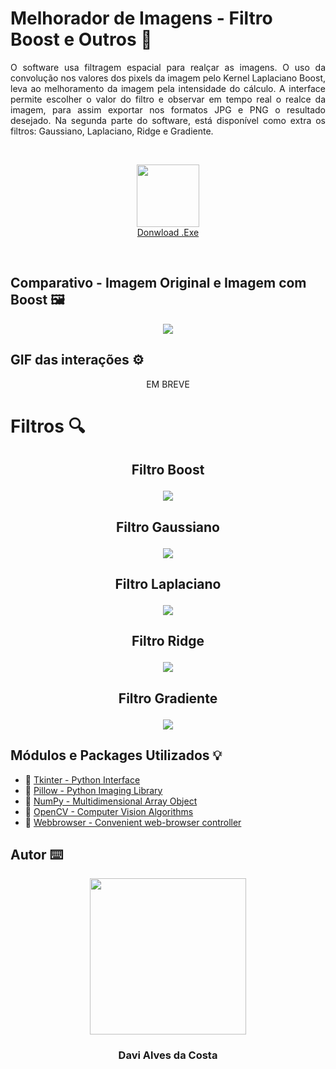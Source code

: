 # Melhorador de Imagens - Filtro Boost e Outros 🚀 
<p align="justify"> O software usa filtragem espacial para realçar as imagens. O uso da convolução nos valores dos pixels da imagem pelo Kernel Laplaciano Boost, leva ao melhoramento da imagem pela intensidade do cálculo. A interface permite escolher o valor do filtro e observar em tempo real o realce da imagem, para assim exportar nos formatos JPG e PNG o resultado desejado. Na segunda parte do software, está disponível como extra os filtros: Gaussiano, Laplaciano, Ridge e Gradiente.</p>

<br />
<p align="center">
  <img src="https://raw.githubusercontent.com/Davi4076018/Melhorador_de_Imagens-Filtro-Boost/main/readme-images/Icon%20download.png" width = "100px"/>
  <br />
  <a href="https://github.com/Davi4076018/Melhorador_de_Imagens-Filtro_Boost_e_Outros/raw/main/dist/Melhorador%20de%20Imagens%20-%20Filtro%20Boost%20e%20Outros.rar">Donwload .Exe</a>
  <br />
</p>
<br />

## Comparativo - Imagem Original e Imagem com Boost 🖼️

<p align="center" >
  <img src="https://raw.githubusercontent.com/Davi4076018/Melhorador_de_Imagens-Filtro_Boost/main/readme-images/Comparando%20Imagens%20-%20Quero%20Quero.png" />
</p>

##

## GIF das interações ⚙ <br>


<p align="center">
  EM BREVE
</p>


##

# Filtros 🔍<br>

## <p align="center"> Filtro Boost</p>

<p align="center">
  <img src="https://raw.githubusercontent.com/Davi4076018/Melhorador_de_Imagens-Filtro_Boost_e_Outros/main/readme-images/quero%20boost%20inter.PNG" />
</p>


##

## <p align="center"> Filtro Gaussiano </p>

<p align="center">
  <img src="https://raw.githubusercontent.com/Davi4076018/Melhorador_de_Imagens-Filtro_Boost_e_Outros/main/readme-images/quero%20gaussiano%20inter.PNG" />
</p>

##

## <p align="center"> Filtro Laplaciano </p>

<p align="center">
  <img src="https://raw.githubusercontent.com/Davi4076018/Melhorador_de_Imagens-Filtro_Boost_e_Outros/main/readme-images/quero%20laplaciano%20inter.PNG" />
</p>

##

## <p align="center"> Filtro Ridge </p>

<p align="center">
  <img src="https://raw.githubusercontent.com/Davi4076018/Melhorador_de_Imagens-Filtro_Boost_e_Outros/main/readme-images/quero%20ridge%20inter.PNG" />
</p>

##

## <p align="center"> Filtro Gradiente </p>

<p align="center">
  <img src="https://raw.githubusercontent.com/Davi4076018/Melhorador_de_Imagens-Filtro_Boost_e_Outros/main/readme-images/quero%20gradiente%20inter.PNG" />
</p>


##

## Módulos e Packages Utilizados 💡

- 🔗 [Tkinter - Python Interface](https://docs.python.org/3/library/tkinter.html)
- 🔗 [Pillow - Python Imaging Library](https://pillow.readthedocs.io/en/stable/)
- 🔗 [NumPy - Multidimensional Array Object](https://numpy.org/doc/stable/)
- 🔗 [OpenCV - Computer Vision Algorithms](https://docs.opencv.org/4.x/d6/d00/tutorial_py_root.html)
- 🔗 [Webbrowser - Convenient web-browser controller](https://docs.python.org/3/library/webbrowser.html)

## Autor ⌨️

<p align="center">
  <img src= "https://avatars.githubusercontent.com/u/89622689?v=4" width = "250px"></a>
  <h3 align="center">Davi Alves da Costa</h3>
</p>
